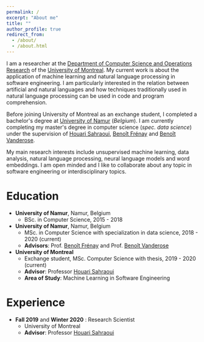 ```yaml
---
permalink: /
excerpt: "About me"
title: ""
author_profile: true
redirect_from: 
  - /about/
  - /about.html
---
```


I am a researcher at the [Department of Computer Science and Operations Research](https://diro.umontreal.ca/accueil/) of the [University of Montreal](https://www.umontreal.ca/).
My current work is about the application of machine learning and natural language processing in software engineering. I am particularly interested in the relation between artificial and natural languages and how techniques traditionally used in natural language processing can be used in code and program comprehension. 

Before joining University of Montreal as an exchange student, I completed a bachelor's degree at [University of Namur](https://www.unamur.be/) (_Belgium_). I am currently completing my master's degree in computer science (_spec. data science_) under the supervision of [Houari Sahraoui](http://www.iro.umontreal.ca/~sahraouh/), [Benoît Frénay](https://bfrenay.wordpress.com/) and [Benoît Vanderose](https://directory.unamur.be/staff/bvdose). 

My main research interests include unsupervised machine learning, data analysis, natural language processing, neural language models and word embeddings. I am open minded and I like to collaborate about any topic in software engineering or interdisciplinary topics. 


Education
======
* **University of Namur**, Namur, Belgium
  * BSc. in Computer Science, 2015 - 2018
* **University of Namur**, Namur, Belgium
  * MSc. in Computer Science with specialization in data science, 2018 - 2020 (current)
  * **Advisors**: Prof. [Benoît Frénay](https://bfrenay.wordpress.com/) and Prof. [Benoît Vanderose](https://directory.unamur.be/staff/bvdose)
* **University of Montreal**
  * Exchange student, MSc. Computer Science with thesis, 2019 - 2020 (current)
  * **Advisor**: Professor [Houari Sahraoui](http://www.iro.umontreal.ca/~sahraouh/)
  * **Area of Study**: Machine Learning in Software Engineering

Experience
======
* **Fall 2019** and **Winter 2020** : Research Scientist
  * University of Montreal
  * **Advisor**: Professor [Houari Sahraoui](http://www.iro.umontreal.ca/~sahraouh/)